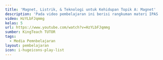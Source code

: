 ```yaml
---
title: 'Magnet, Listrik, & Teknologi untuk Kehidupan Topik A: Magnet'
description: 'Pada video pembelajaran ini berisi rangkuman materi IPAS ''''Magnet, Listrik, & Teknologi untuk Kehidupan" Topik A: Apa dan Untuk Apa Magnet Diciptakan?'
video: HzYLbFJqmmg
kelas: 5
url: https://www.youtube.com/watch?v=HzYLbFJqmmg
sumber: KingTeach TUTOR
tags:
  - Media Pemnbelajaran
layout: pembelajaran
icon: i-hugeicons-play-list
---
```

